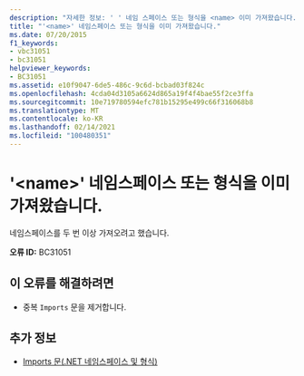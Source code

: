 ```yaml
---
description: "자세한 정보: ' ' 네임 스페이스 또는 형식을 <name> 이미 가져왔습니다."
title: "'<name>' 네임스페이스 또는 형식을 이미 가져왔습니다."
ms.date: 07/20/2015
f1_keywords:
- vbc31051
- bc31051
helpviewer_keywords:
- BC31051
ms.assetid: e10f9047-6de5-486c-9c6d-bcbad03f824c
ms.openlocfilehash: 4cda04d3105a6624d865a19f4f4bae55f2ce3ffa
ms.sourcegitcommit: 10e719780594efc781b15295e499c66f316068b8
ms.translationtype: MT
ms.contentlocale: ko-KR
ms.lasthandoff: 02/14/2021
ms.locfileid: "100480351"
---
```

# <a name="namespace-or-type-name-has-already-been-imported"></a>'\<name>' 네임스페이스 또는 형식을 이미 가져왔습니다.

네임스페이스를 두 번 이상 가져오려고 했습니다.  
  
 **오류 ID:** BC31051  
  
## <a name="to-correct-this-error"></a>이 오류를 해결하려면  
  
- 중복 `Imports` 문을 제거합니다.  
  
## <a name="see-also"></a>추가 정보

- [Imports 문(.NET 네임스페이스 및 형식)](../language-reference/statements/imports-statement-net-namespace-and-type.md)
